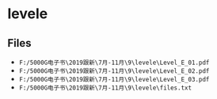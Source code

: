 # levele

## Files

- `F:/5000G电子书\2019跟新\7月-11月\9\levele\Level_E_01.pdf`
- `F:/5000G电子书\2019跟新\7月-11月\9\levele\Level_E_02.pdf`
- `F:/5000G电子书\2019跟新\7月-11月\9\levele\Level_E_03.pdf`
- `F:/5000G电子书\2019跟新\7月-11月\9\levele\files.txt`
